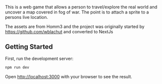 This is a web game that allows a person to travel/explore the real world and uncover a map covered in fog of war. The point is to attach a sprite to a persons live location.

The assets are from Homm3 and the project was originally started by https://github.com/wblachut and converted to NextJs

## Getting Started

First, run the development server:

```bash
npm run dev

```

Open [http://localhost:3000](http://localhost:3000) with your browser to see the result.

